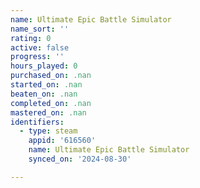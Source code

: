 ```yaml
---
name: Ultimate Epic Battle Simulator
name_sort: ''
rating: 0
active: false
progress: ''
hours_played: 0
purchased_on: .nan
started_on: .nan
beaten_on: .nan
completed_on: .nan
mastered_on: .nan
identifiers:
  - type: steam
    appid: '616560'
    name: Ultimate Epic Battle Simulator
    synced_on: '2024-08-30'

---
```

